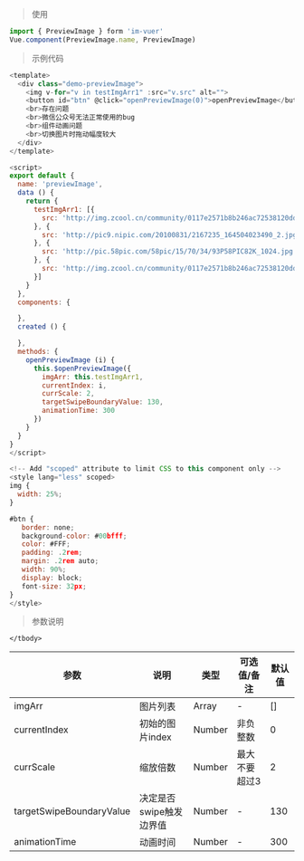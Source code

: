 > 使用

```js
import { PreviewImage } form 'im-vuer'
Vue.component(PreviewImage.name, PreviewImage)
```

> 示例代码

```js
<template>
  <div class="demo-previewImage">
    <img v-for="v in testImgArr1" :src="v.src" alt="">
    <button id="btn" @click="openPreviewImage(0)">openPreviewImage</button>
    <br>存在问题
    <br>微信公众号无法正常使用的bug
    <br>组件动画问题
    <br>切换图片时拖动幅度较大
  </div>
</template>

<script>
export default {
  name: 'previewImage',
  data () {
    return {
      testImgArr1: [{
        src: 'http://img.zcool.cn/community/0117e2571b8b246ac72538120dd8a4.jpg@1280w_1l_2o_100sh.jpg'
      }, {
        src: 'http://pic9.nipic.com/20100831/2167235_164504023490_2.jpg'
      }, {
        src: 'http://pic.58pic.com/58pic/15/70/34/93P58PIC82K_1024.jpg'
      }, {
        src: 'http://img.zcool.cn/community/0117e2571b8b246ac72538120dd8a4.jpg@1280w_1l_2o_100sh.jpg'
      }]
    }
  },
  components: {

  },
  created () {

  },
  methods: {
    openPreviewImage (i) {
      this.$openPreviewImage({
        imgArr: this.testImgArr1,
        currentIndex: i,
        currScale: 2,
        targetSwipeBoundaryValue: 130,
        animationTime: 300
      })
    }
  }
}
</script>

<!-- Add "scoped" attribute to limit CSS to this component only -->
<style lang="less" scoped>
img {
  width: 25%;
}

#btn {
   border: none;
   background-color: #00bfff;
   color: #FFF;
   padding: .2rem;
   margin: .2rem auto;
   width: 90%;
   display: block;
   font-size: 32px;
}
</style>

```
> 参数说明
<div>
  <table>
    <thead>
      <tr>
        <th>参数</th> 
        <th>说明</th> 
        <th>类型</th> 
        <th>可选值/备注</th> 
        <th>默认值</th>
      </tr>
    </thead> 
    <tbody>
      <tr>
        <td>imgArr</td> 
        <td>图片列表</td> 
        <td>Array</td> 
        <td>-</td> 
        <td>[]</td>
      </tr>
      <tr>
        <td>currentIndex</td> 
        <td>初始的图片index</td> 
        <td>Number</td> 
        <td>非负整数</td> 
        <td>0</td>
      </tr>
      <tr>
        <td>currScale</td> 
        <td>缩放倍数</td> 
        <td>Number</td> 
        <td>最大不要超过3</td> 
        <td>2</td>
      </tr>
      <tr>
        <td>targetSwipeBoundaryValue</td> 
        <td>决定是否swipe触发边界值</td> 
        <td>Number</td> 
        <td>-</td> 
        <td>130</td>
      </tr>
      <tr>
        <td>animationTime</td> 
        <td>动画时间</td> 
        <td>Number</td> 
        <td>-</td> 
        <td>300</td>
      </tr>
      
    </tbody>
  </table>
</div>